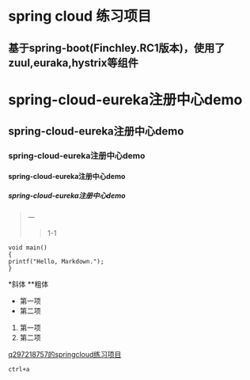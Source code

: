 spring cloud 练习项目
=
基于spring-boot(Finchley.RC1版本)，使用了zuul,euraka,hystrix等组件
---

# spring-cloud-eureka注册中心demo
## spring-cloud-eureka注册中心demo
### spring-cloud-eureka注册中心demo
#### spring-cloud-eureka注册中心demo
##### spring-cloud-eureka注册中心demo


> 一
>> 1-1

    void main()
    {
    printf("Hello, Markdown.");
    }

*斜体
**粗体

- 第一项
- 第二项

1. 第一项
2. 第二项

[q297218757的springcloud练习项目](https://github.com/q297218757/spring-cloud-myself "Markdown")

`ctrl+a`

